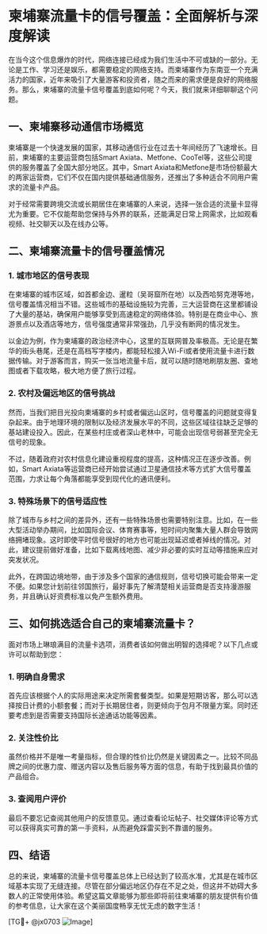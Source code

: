 # 柬埔寨流量卡的信号覆盖：全面解析与深度解读

在当今这个信息爆炸的时代，网络连接已经成为我们生活中不可或缺的一部分。无论是工作、学习还是娱乐，都需要稳定的网络支持。而柬埔寨作为东南亚一个充满活力的国家，近年来吸引了大量游客和投资者，随之而来的需求便是良好的网络服务。那么，柬埔寨的流量卡信号覆盖到底如何呢？今天，我们就来详细聊聊这个问题。

## 一、柬埔寨移动通信市场概览

柬埔寨是一个快速发展的国家，其移动通信行业在过去十年间经历了飞速增长。目前，柬埔寨的主要运营商包括Smart Axiata、Metfone、CooTel等，这些公司提供的服务覆盖了全国大部分地区。其中，Smart Axiata和Metfone是市场份额最大的两家运营商，它们不仅在国内提供基础通信服务，还推出了多种适合不同用户需求的流量卡产品。

对于经常需要跨境交流或长期居住在柬埔寨的人来说，选择一张合适的流量卡显得尤为重要。它不仅能帮助您保持与外界的联系，还能满足日常上网需求，比如观看视频、社交聊天以及在线办公等。

## 二、柬埔寨流量卡的信号覆盖情况

### 1. 城市地区的信号表现

在柬埔寨的城市区域，如首都金边、暹粒（吴哥窟所在地）以及西哈努克港等地，信号覆盖情况相当不错。这些城市的基础设施较为完善，三大运营商在这里都铺设了大量的基站，确保用户能够享受到高速稳定的网络体验。特别是在商业中心、旅游景点以及酒店等地方，信号强度通常非常强劲，几乎没有断网的情况发生。

以金边为例，作为柬埔寨的政治经济中心，这里的互联网普及率极高。无论是在繁华的街头巷尾，还是在高档写字楼内，都能轻松接入Wi-Fi或者使用流量卡进行数据传输。对于游客而言，购买一张当地流量卡后，就可以随时随地刷朋友圈、查地图或者下载攻略，极大地方便了旅行过程。

### 2. 农村及偏远地区的信号挑战

然而，当我们把目光投向柬埔寨的乡村或者偏远山区时，信号覆盖的问题就变得复杂起来。由于地理环境的限制以及经济发展水平的不同，这些区域往往缺乏足够的基站建设投入。因此，在某些村庄或者深山老林中，可能会出现信号弱甚至完全无信号的现象。

不过，随着政府对农村信息化建设重视程度的提高，这种情况正在逐步改善。例如，Smart Axiata等运营商已经开始尝试通过卫星通信技术等方式扩大信号覆盖范围，力求让每个角落都能享受到现代化的通讯便利。

### 3. 特殊场景下的信号适应性

除了城市与乡村之间的差异外，还有一些特殊场景也需要特别注意。比如，在一些大型活动举办期间，比如国际会议、体育赛事等，短时间内聚集大量人群会导致网络拥堵现象。这时即使平时信号很好的地方也可能出现延迟或者掉线的情况。对此，建议提前做好准备，比如下载离线地图、减少非必要的实时互动等措施来应对突发状况。

此外，在跨国边境地带，由于涉及多个国家的通信规则，信号切换可能会带来一定不便。如果您计划前往邻国旅行，最好事先了解清楚相关运营商是否支持漫游服务，并且确认好资费标准以免产生额外费用。

## 三、如何挑选适合自己的柬埔寨流量卡？

面对市场上琳琅满目的流量卡选项，消费者该如何做出明智的选择呢？以下几点或许可以帮助到您：

### 1. 明确自身需求

首先应该根据个人的实际用途来决定所需套餐类型。如果是短期访客，那么可以选择按日计费的小额套餐；而对于长期居住者，则更倾向于包月不限量方案。同时还要考虑到是否需要支持国际长途通话功能等因素。

### 2. 关注性价比

虽然价格并不是唯一考量指标，但合理的性价比仍然是关键因素之一。比较不同品牌之间的优惠力度、赠送内容以及售后服务等方面的信息，有助于找到最具价值的产品组合。

### 3. 查阅用户评价

最后不要忘记查阅其他用户的反馈意见。通过查看论坛帖子、社交媒体评论等方式可以获得真实可靠的第一手资料，从而避免踩雷买到不靠谱的服务。

## 四、结语

总的来说，柬埔寨的流量卡信号覆盖总体上已经达到了较高水准，尤其是在城市区域基本实现了无缝连接。尽管在部分偏远地区仍存在不足之处，但这并不妨碍大多数人的正常使用体验。希望这篇文章能够为那些即将前往柬埔寨的朋友提供有价值的参考信息，让大家在这个美丽国度畅享无忧无虑的数字生活！

[TG💪+ @jx0703 ![Image](https://github.com/user-attachments/assets/dbca1d08-cadb-493c-b0ec-ad6f7a83f270)]